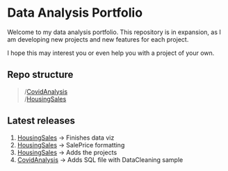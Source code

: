 # Data Analysis Portfolio
Welcome to my data analysis portfolio. This repository is in expansion, as I am developing new projects and new features for each project.

I hope this may interest you or even help you with a project of your own. 

## Repo structure
> /[CovidAnalysis](https://github.com/HenriqueCastros/Data-Analysis-Portfolio/tree/main/CovidAnalysis)<br>
> /[HousingSales](https://github.com/HenriqueCastros/Data-Analysis-Portfolio/tree/main/HousingSales)

## Latest releases
1. [HousingSales](https://github.com/HenriqueCastros/Data-Analysis-Portfolio/tree/main/HousingSales) -> Finishes data viz
1. [HousingSales](https://github.com/HenriqueCastros/Data-Analysis-Portfolio/tree/main/HousingSales) -> SalePrice formatting
1. [HousingSales](https://github.com/HenriqueCastros/Data-Analysis-Portfolio/tree/main/HousingSales) -> Adds the projects
1. [CovidAnalysis](https://github.com/HenriqueCastros/Data-Analysis-Portfolio/tree/main/CovidAnalysis) -> Adds SQL file with DataCleaning sample
